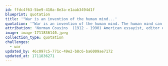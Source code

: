 ```yaml
---
id: ffdc4f63-5be9-410a-8e3a-e1aab3494d1f
blueprint: quotation
title: '"War is an invention of the human mind...'
quotation: '"War is an invention of the human mind. The human mind can invent peace with justice."'
attribution: 'Norman Cousins  (1912 - 1990) American essayist, editor of the Saturday Review.'
image: image-1711836140.jpeg
collection_type: quotation
challenges:
  - war
updated_by: 46c097c5-771c-49e2-b8c6-ba6009ae7172
updated_at: 1711836271
---
```

